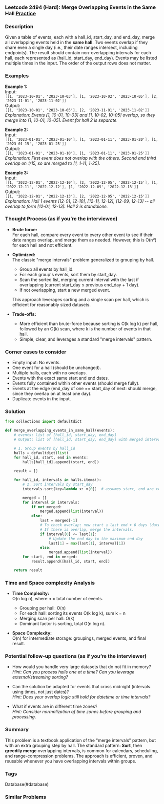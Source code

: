 ### Leetcode 2494 (Hard): Merge Overlapping Events in the Same Hall [Practice](https://leetcode.com/problems/merge-overlapping-events-in-the-same-hall)

### Description  
Given a table of events, each with a hall_id, start_day, and end_day, merge all overlapping events held in the **same hall**. Two events overlap if they share even a single day (i.e., their date ranges intersect, including endpoints). The result should contain non-overlapping intervals for each hall, each represented as (hall_id, start_day, end_day). Events may be listed multiple times in the input. The order of the output rows does not matter.

### Examples  

**Example 1:**  
Input:  
`[[1, '2023-10-01', '2023-10-03'], [1, '2023-10-02', '2023-10-05'], [2, '2023-11-01', '2023-11-02']]`  
Output:  
`[[1, '2023-10-01', '2023-10-05'], [2, '2023-11-01', '2023-11-02']]`  
*Explanation: Events [1, 10-01, 10-03] and [1, 10-02, 10-05] overlap, so they merge into [1, 10-01, 10-05]. Event for hall 2 is separate.*

**Example 2:**  
Input:  
`[[1, '2023-01-01', '2023-01-10'], [1, '2023-01-11', '2023-01-20'], [1, '2023-01-15', '2023-01-25']]`  
Output:  
`[[1, '2023-01-01', '2023-01-10'], [1, '2023-01-11', '2023-01-25']]`  
*Explanation: First event does not overlap with the others. Second and third overlap on 1/15, so are merged to [1, 1-11, 1-25].*

**Example 3:**  
Input:  
`[[1, '2022-12-01', '2022-12-10'], [2, '2022-12-05', '2022-12-15'], [1, '2022-12-11', '2022-12-12'], [1, '2022-12-09', '2022-12-13']]`  
Output:  
`[[1, '2022-12-01', '2022-12-13'], [2, '2022-12-05', '2022-12-15']]`  
*Explanation: Hall 1 events [12-01, 12-10], [12-11, 12-12], [12-09, 12-13] -- all overlap to form [12-01, 12-13]. Hall 2 is standalone.*


### Thought Process (as if you’re the interviewee)  

- **Brute force:**  
  For each hall, compare every event to every other event to see if their date ranges overlap, and merge them as needed. However, this is O(n²) for each hall and not efficient.

- **Optimized:**  
  The classic "merge intervals" problem generalized to grouping by hall.  
  - Group all events by hall_id.
  - For each group's events, sort them by start_day.
  - Scan the sorted list, merging current interval with the last if overlapping (current start_day ≤ previous end_day + 1 day).
  - If not overlapping, start a new merged event.

  This approach leverages sorting and a single scan per hall, which is efficient for reasonably sized datasets.

- **Trade-offs:**  
  - More efficient than brute-force because sorting is O(k log k) per hall, followed by an O(k) scan, where k is the number of events in that hall.
  - Simple, clear, and leverages a standard "merge intervals" pattern.

### Corner cases to consider  
- Empty input: No events.
- One event for a hall (should be unchanged).
- Multiple halls, each with no overlaps.
- Events with the exact same start and end dates.
- Events fully contained within other events (should merge fully).
- Events at the edge (end_day of one == start_day of next: should merge, since they overlap on at least one day).
- Duplicate events in the input.

### Solution

```python
from collections import defaultdict

def merge_overlapping_events_in_same_hall(events):
    # events: list of [hall_id, start_day, end_day]
    # Output: list of [hall_id, start_day, end_day] with merged intervals for each hall

    # 1. Group events by hall_id
    halls = defaultdict(list)
    for hall_id, start, end in events:
        halls[hall_id].append((start, end))
    
    result = []

    for hall_id, intervals in halls.items():
        # 2. Sort intervals by start_day
        intervals.sort(key=lambda x: x[0])  # assumes start, end are comparable (e.g., 'YYYY-MM-DD')

        merged = []
        for interval in intervals:
            if not merged:
                merged.append(list(interval))
            else:
                last = merged[-1]
                # To check overlap: new start ≤ last end + 0 days (dates are inclusive)
                # If there is overlap, merge the intervals.
                if interval[0] <= last[1]:
                    # Update the end day to the maximum end day
                    last[1] = max(last[1], interval[1])
                else:
                    merged.append(list(interval))
        for start, end in merged:
            result.append([hall_id, start, end])

    return result
```

### Time and Space complexity Analysis  

- **Time Complexity:**  
  O(n log n), where n = total number of events.  
  - Grouping per hall: O(n)
  - For each hall: sorting its events O(k log k), sum k = n
  - Merging scan per hall: O(k)
  - Dominant factor is sorting, total O(n log n).

- **Space Complexity:**  
  O(n) for intermediate storage: groupings, merged events, and final result.


### Potential follow-up questions (as if you’re the interviewer)  

- How would you handle very large datasets that do not fit in memory?  
  *Hint: Can you process halls one at a time? Can you leverage external/streaming sorting?*

- Can the solution be adapted for events that cross midnight (intervals using times, not just dates)?  
  *Hint: Does your overlap logic still hold for datetime or time intervals?*

- What if events are in different time zones?  
  *Hint: Consider normalization of time zones before grouping and processing.*

### Summary
This problem is a textbook application of the "merge intervals" pattern, but with an extra grouping step by hall. The standard pattern: **Sort**, then **greedily merge** overlapping intervals, is common for calendars, scheduling, and range-compression problems. The approach is efficient, proven, and reusable whenever you have overlapping intervals within groups.

### Tags
Database(#database)

### Similar Problems
